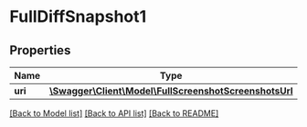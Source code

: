 # FullDiffSnapshot1

## Properties
Name | Type | Description | Notes
------------ | ------------- | ------------- | -------------
**uri** | [**\Swagger\Client\Model\FullScreenshotScreenshotsUrl**](FullScreenshotScreenshotsUrl.md) |  | [optional] 

[[Back to Model list]](../../README.md#documentation-for-models) [[Back to API list]](../../README.md#documentation-for-api-endpoints) [[Back to README]](../../README.md)


